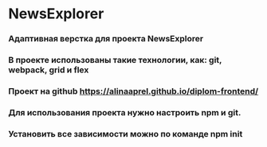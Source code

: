 # NewsExplorer
### Адаптивная верстка для проекта NewsExplorer
### В проекте использованы такие технологии, как: git, webpack, grid и flex
### Проект на github https://alinaaprel.github.io/diplom-frontend/
### Для использования проекта нужно настроить npm и git.
### Установить все зависимости можно по команде npm init
